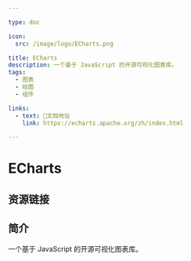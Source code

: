 ```yaml
---

type: doc

icon:
  src: /image/logo/ECharts.png

title: ECharts
description: 一个基于 JavaScript 的开源可视化图表库。
tags:
  - 图表
  - 绘图
  - 组件

links:
  - text: 📖文档地址
    link: https://echarts.apache.org/zh/index.html

---
```


<ShowLogo />

# ECharts

<ShowTags />

<ShowBreadcrumb />

## 资源链接

<ShowLinks />

## 简介

一个基于 JavaScript 的开源可视化图表库。

